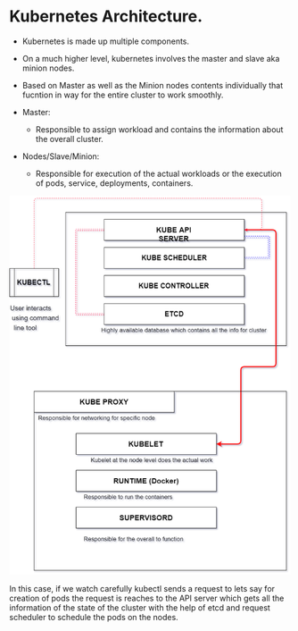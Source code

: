 # Kubernetes Architecture.

- Kubernetes is made up multiple components.
- On a much higher level, kubernetes involves the master and slave aka minion nodes.

- Based on Master as well as the Minion nodes contents individually that fucntion in way for the entire cluster to work smoothly.

- Master:
    - Responsible to assign workload and contains the information about the overall cluster.

- Nodes/Slave/Minion:
    - Responsible for execution of the actual workloads or the execution of pods, service, deployments, containers.

![alt text](./kubernetes_arch1.png)

In this case, if we watch carefully kubectl sends a request to lets say for creation of pods the request is reaches to the API server which gets all the information of the state of the cluster with the help of etcd and request scheduler to schedule the pods on the nodes.
